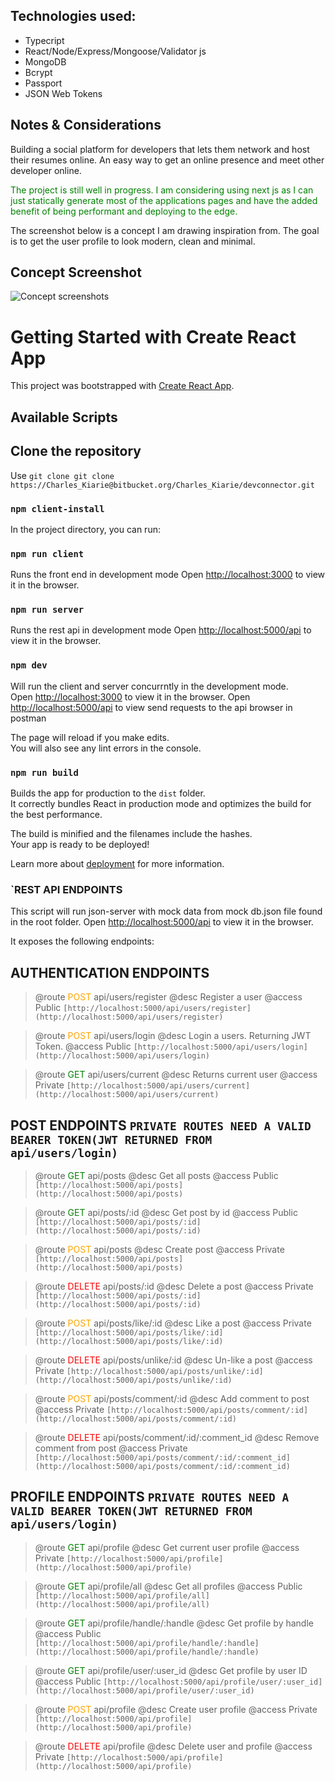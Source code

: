 ## Technologies used:

- Typecript
- React/Node/Express/Mongoose/Validator js
- MongoDB
- Bcrypt
- Passport
- JSON Web Tokens

## Notes & Considerations

Building a social platform for developers that lets them network and host their resumes online. An easy way to get an online presence and meet other developer online.

<span style="color:green">The project is still well in progress. I am considering using next js as I can just statically generate most of the applications pages and have the added benefit of being performant and deploying to the edge.</span>

The screenshot below is a concept I am drawing inspiration from. The goal is to get the user profile to look modern, clean and minimal.

## Concept Screenshot

![Concept screenshots](https://drive.google.com/uc?export=view&id=1GrEH9O1Ao1i7aQM18Hsko0KrUnEqwmAK)

# Getting Started with Create React App

This project was bootstrapped with [Create React App](https://github.com/facebook/create-react-app).

## Available Scripts

## Clone the repository

Use `git clone git clone https://Charles_Kiarie@bitbucket.org/Charles_Kiarie/devconnector.git`

### `npm client-install`

In the project directory, you can run:

### `npm run client`

Runs the front end in development mode
Open [http://localhost:3000](http://localhost:3000) to view it in the browser.

### `npm run server`

Runs the rest api in development mode
Open [http://localhost:5000/api](http://localhost:5000/api) to view it in the browser.

### `npm dev`

Will run the client and server concurrntly in the development mode.\
Open [http://localhost:3000](http://localhost:3000) to view it in the browser.
Open [http://localhost:5000/api](http://localhost:5000/api) to view send requests to the api browser in postman

The page will reload if you make edits.\
You will also see any lint errors in the console.

### `npm run build`

Builds the app for production to the `dist` folder.\
It correctly bundles React in production mode and optimizes the build for the best performance.

The build is minified and the filenames include the hashes.\
Your app is ready to be deployed!

Learn more about [deployment](https://facebook.github.io/create-react-app/docs/deployment) for more information.

### `REST API ENDPOINTS

This script will run json-server with mock data from mock db.json file found in the root folder.
Open [http://localhost:5000/api](http://localhost:5000/api) to view it in the browser.

It exposes the following endpoints:

## AUTHENTICATION ENDPOINTS

> @route <span style="color:orange">POST</span> api/users/register
> @desc Register a user
> @access Public
> `[http://localhost:5000/api/users/register](http://localhost:5000/api/users/register)`

> @route <span style="color:orange">POST</span> api/users/login
> @desc Login a users. Returning JWT Token.
> @access Public
> `[http://localhost:5000/api/users/login](http://localhost:5000/api/users/login)`

> @route <span style="color:green">GET</span> api/users/current
> @desc Returns current user
> @access Private
> `[http://localhost:5000/api/users/current](http://localhost:5000/api/users/current)`

## POST ENDPOINTS `PRIVATE ROUTES NEED A VALID BEARER TOKEN(JWT RETURNED FROM api/users/login)`

> @route <span style="color:green">GET</span> api/posts
> @desc Get all posts
> @access Public
> `[http://localhost:5000/api/posts](http://localhost:5000/api/posts)`

> @route <span style="color:green">GET</span> api/posts/:id
> @desc Get post by id
> @access Public
> `[http://localhost:5000/api/posts/:id](http://localhost:5000/api/posts/:id)`

> @route <span style="color:orange">POST</span> api/posts
> @desc Create post
> @access Private
> `[http://localhost:5000/api/posts](http://localhost:5000/api/posts)`

> @route <span style="color:red">DELETE</span> api/posts/:id
> @desc Delete a post
> @access Private
> `[http://localhost:5000/api/posts/:id](http://localhost:5000/api/posts/:id)`

> @route <span style="color:orange">POST</span> api/posts/like/:id
> @desc Like a post
> @access Private
> `[http://localhost:5000/api/posts/like/:id](http://localhost:5000/api/posts/like/:id)`

> @route <span style="color:red">DELETE</span> api/posts/unlike/:id
> @desc Un-like a post
> @access Private
> `[http://localhost:5000/api/posts/unlike/:id](http://localhost:5000/api/posts/unlike/:id)`

> @route <span style="color:orange">POST</span> api/posts/comment/:id
> @desc Add comment to post
> @access Private
> `[http://localhost:5000/api/posts/comment/:id](http://localhost:5000/api/posts/comment/:id)`

> @route <span style="color:red">DELETE</span> api/posts/comment/:id/:comment_id
> @desc Remove comment from post
> @access Private
> `[http://localhost:5000/api/posts/comment/:id/:comment_id](http://localhost:5000/api/posts/comment/:id/:comment_id)`

## PROFILE ENDPOINTS `PRIVATE ROUTES NEED A VALID BEARER TOKEN(JWT RETURNED FROM api/users/login)`

> @route <span style="color:green">GET</span> api/profile
> @desc Get current user profile
> @access Private
> `[http://localhost:5000/api/profile](http://localhost:5000/api/profile)`

> @route <span style="color:green">GET</span> api/profile/all
> @desc Get all profiles
> @access Public
> `[http://localhost:5000/api/profile/all](http://localhost:5000/api/profile/all)`

> @route <span style="color:green">GET</span> api/profile/handle/:handle
> @desc Get profile by handle
> @access Public
> `[http://localhost:5000/api/profile/handle/:handle](http://localhost:5000/api/profile/handle/:handle)`

> @route <span style="color:green">GET</span> api/profile/user/:user_id
> @desc Get profile by user ID
> @access Public
> `[http://localhost:5000/api/profile/user/:user_id](http://localhost:5000/api/profile/user/:user_id)`

> @route <span style="color:orange">POST</span> api/profile
> @desc Create user profile
> @access Private
> `[http://localhost:5000/api/profile](http://localhost:5000/api/profile)`

> @route <span style="color:red">DELETE</span> api/profile
> @desc Delete user and profile
> @access Private
> `[http://localhost:5000/api/profile](http://localhost:5000/api/profile)`
